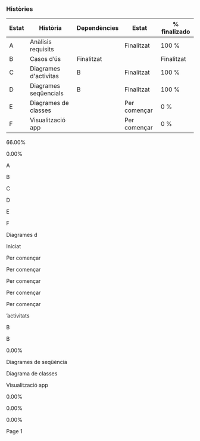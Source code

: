 ### Històries
| Estat | Història | Dependències | Estat | % finalizado |
|-------|----------|--------------|-------|--------------|
| A | Anàlisis requisits | | Finalitzat | 100 % |
| B | Casos d’ús | Finalitzat |   | Finalitzat | 100 % |
| C | Diagrames d'activitas | B | Finalitzat | 100 % |
| D | Diagrames seqüencials | B | Finalitzat | 100 % |
| E | Diagrames de classes | | Per començar | 0 % |
| F | Visualització app | | Per començar| 0 % |

66.00%

0.00%

A

B

C

D

E

F




Diagrames d

Iniciat

Per començar

Per començar

Per començar

Per començar

Per començar

’activitats

B

B

0.00%

Diagrames de seqüència

Diagrama de classes

Visualització app

0.00%

0.00%

0.00%

Page 1


